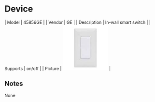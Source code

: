 
# Device

| Model | 45856GE  |
| Vendor  | GE  |
| Description | In-wall smart switch |
| Supports | on/off |
| Picture | ![../images/devices/45856GE.jpg](../images/devices/45856GE.jpg) |

## Notes

None
